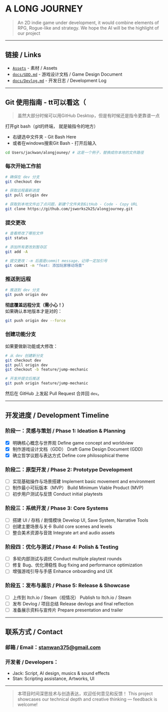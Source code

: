 # A LONG JOURNEY

> An 2D indie game under development, it would combine elements of RPG, Rogue-like and strategy. We hope the AI will be the highlight of our project 

---

## 链接 / Links
 - [`Assets`](https://drive.google.com/drive/folders/1W9W6cMNDFmN9C8jCZCxo74k9-5rACcPb) - 素材 / Assets  
 - [`docs/GDD.md`](./docs/GDD.md) - 游戏设计文档 / Game Design Document  
 - [`docs/Devlog.md`](./docs/Devlog.md) - 开发日志 / Development Log   

---
## Git 使用指南 - tt可以看这（

> 虽然大部分时候可以用GitHub Desktop，但是有时候还是指令更靠谱一点

打开git bash（git的终端， 就是输指令的地方）
* 右键选中文件夹 - Git Bash Here
* 或者在windows搜索Git Bash - 打开后输入
```bash
cd Users/jackwan/alongjouney/ # 这是一个例子，替换成你本地的文件路径
```
### 每次开始工作前
```bash
# 确保在 dev 分支
git checkout dev

# 获取远程最新进度
git pull origin dev

# 获取到本地文件出了点问题，新建个文件夹到GitHub - Code - Copy URL
git clone https://github.com/jsworks2k25/alongjourney.git
```

### 提交更改
```bash
# 查看修改了哪些文件
git status

# 添加所有更改到暂存区
git add -A

# 提交更改：-m 后面是commit message，记得一定加引号
git commit -m "feat: 添加玩家移动场景"
```

### 推送到远程
```bash
# 推送到 dev 分支
git push origin dev
```
**彻底覆盖远程分支（需小心！）**  
  如果确认本地版本才是对的：  
  ```bash
  git push origin dev --force
  ```

### 创建功能分支
如果要做新功能或大修改：  
```bash
# 从 dev 创建新分支
git checkout dev
git pull origin dev
git checkout -b feature/jump-mechanic

# 开发并提交后推送
git push origin feature/jump-mechanic
```
然后在 GitHub 上发起 Pull Request 合并回 `dev`。  


---

## 开发进度 / Development Timeline

### 阶段一：灵感与策划 / Phase 1: Ideation & Planning

* [x] 明确核心概念与世界观
  Define game concept and worldview
* [x] 制作游戏设计文档（GDD）
  Draft Game Design Document (GDD)
* [x] 确立哲学议题与表达方式
  Define core philosophical theme

### 阶段二：原型开发 / Phase 2: Prototype Development

* [ ] 实现基础操作与场景搭建
  Implement basic movement and environment
* [ ] 制作最小可玩版本（MVP）
  Build Minimum Viable Product (MVP)
* [ ] 初步用户测试与反馈
  Conduct initial playtests

### 阶段三：系统开发 / Phase 3: Core Systems

* [ ] 搭建 UI / 存档 / 剧情模块
  Develop UI, Save System, Narrative Tools
* [ ] 创建主要场景与关卡
  Build core scenes and levels
* [ ] 整合美术资源与音效
  Integrate art and audio assets

### 阶段四：优化与测试 / Phase 4: Polish & Testing

* [ ] 多轮内部测试与调优
  Conduct multiple playtest rounds
* [ ] 修复 Bug、优化滑稳性
  Bug fixing and performance optimization
* [ ] 增强游戏引导与手感
  Enhance onboarding and UX

### 阶段五：发布与展示 / Phase 5: Release & Showcase

* [ ] 上传到 Itch.io / Steam（视情况）
  Publish to Itch.io / Steam
* [ ] 发布 Devlog / 项目总结
  Release devlogs and final reflection
* [ ] 准备展示资料与宣传片
  Prepare presentation and trailer

---

## 联系方式 / Contact

### 邮箱 / Email：[stanwan375@gmail.com](mailto:stawnan375@gmail.com)

### 开发者 / Developers：
* Jack: Script, AI design, musics & sound effects
* Stan: Scripting assistance, Artworks, UI

---

> 本项目时间深思技术与创造表达，欢迎任何意见和反馈！
> This project showcases our technical depth and creative thinking — feedback is welcome!
